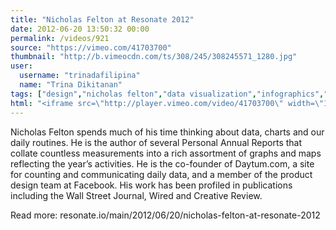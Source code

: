 ```yaml
---
title: "Nicholas Felton at Resonate 2012"
date: 2012-06-20 13:50:32 00:00
permalink: /videos/921
source: "https://vimeo.com/41703700"
thumbnail: "http://b.vimeocdn.com/ts/308/245/308245571_1280.jpg"
user:
  username: "trinadafilipina"
  name: "Trina Dikitanan"
tags: ["design","nicholas felton","data visualization","infographics","feltron"]
html: "<iframe src=\"http://player.vimeo.com/video/41703700\" width=\"1280\" height=\"720\" frameborder=\"0\" webkitAllowFullScreen mozallowfullscreen allowFullScreen></iframe>"
---
```


Nicholas Felton spends much of his time thinking about data, charts and our daily routines. He is the author of several Personal Annual Reports that collate countless measurements into a rich assortment of graphs and maps reflecting the year’s activities. He is the co-founder of Daytum.com, a site for counting and communicating daily data, and a member of the product design team at Facebook. His work has been profiled in publications including the Wall Street Journal, Wired and Creative Review.

Read more: resonate.io/main/2012/06/20/nicholas-felton-at-resonate-2012